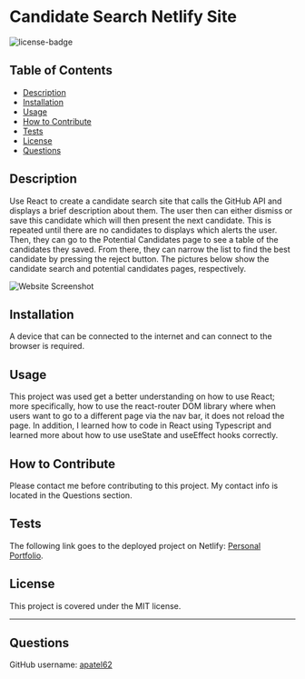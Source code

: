 # Candidate Search Netlify Site

![license-badge](https://img.shields.io/badge/MIT_License-01a6ff)

## Table of Contents
- [Description](#description)
- [Installation](#installation)
- [Usage](#usage)
- [How to Contribute](#how-to-contribute)
- [Tests](#tests)
- [License](#license)
- [Questions](#questions)

## Description

Use React to create a candidate search site that calls the GitHub API and displays a brief description about them. The user then can either dismiss or save this candidate which will then present the next candidate. This is repeated until there are no candidates to displays which alerts the user. Then, they can go to the Potential Candidates page to see a table of the candidates they saved. From there, they can narrow the list to find the best candidate by pressing the reject button. The pictures below show the candidate search and potential candidates pages, respectively.

![Website Screenshot](/arjun-portfolio/src/assets/images/screenshot.png)


## Installation

A device that can be connected to the internet and can connect to the browser is required. 

## Usage

This project was used get a better understanding on how to use React; more specifically, how to use the react-router DOM library where when users want to go to a different page via the nav bar, it does not reload the page. In addition, I learned how to code in React using Typescript and learned more about how to use useState and useEffect hooks correctly.

## How to Contribute

Please contact me before contributing to this project. My contact info is located in the Questions section.

## Tests

The following link goes to the deployed project on Netlify: [Personal Portfolio](https://arjun-portfolio-react.netlify.app/).

## License

This project is covered under the MIT license.

---

## Questions

GitHub username: [apatel62](https://github.com/apatel62) <br>
